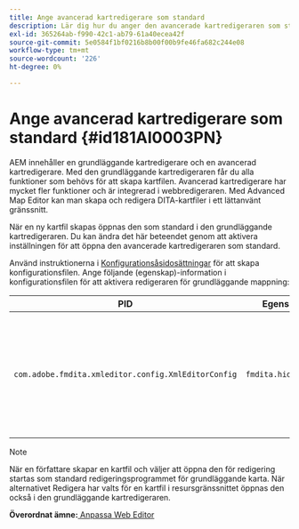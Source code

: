 ```yaml
---
title: Ange avancerad kartredigerare som standard
description: Lär dig hur du anger den avancerade kartredigeraren som standard
exl-id: 365264ab-f990-42c1-ab79-61a40ecea42f
source-git-commit: 5e0584f1bf0216b8b00f00b9fe46fa682c244e08
workflow-type: tm+mt
source-wordcount: '226'
ht-degree: 0%

---
```


# Ange avancerad kartredigerare som standard {#id181AI0003PN}

AEM innehåller en grundläggande kartredigerare och en avancerad kartredigerare. Med den grundläggande kartredigeraren får du alla funktioner som behövs för att skapa kartfilen. Avancerad kartredigerare har mycket fler funktioner och är integrerad i webbredigeraren. Med Advanced Map Editor kan man skapa och redigera DITA-kartfiler i ett lättanvänt gränssnitt.

När en ny kartfil skapas öppnas den som standard i den grundläggande kartredigeraren. Du kan ändra det här beteendet genom att aktivera inställningen för att öppna den avancerade kartredigeraren som standard.

Använd instruktionerna i [Konfigurationsåsidosättningar](download-install-additional-config-override.md#) för att skapa konfigurationsfilen. Ange följande \(egenskap\)-information i konfigurationsfilen för att aktivera redigeraren för grundläggande mappning:

| PID | Egenskapsnyckel | Egenskapsvärde |
|---|------------|--------------|
| `com.adobe.fmdita.xmleditor.config.XmlEditorConfig` | ``fmdita.hide.oldmapeditor`` | Boolean \(true/false\). Om du vill använda den avancerade kartredigeraren som standard anger du den här egenskapen till true.<br> **Standardvärde**: false |

>[!NOTE]
>
> När en författare skapar en kartfil och väljer att öppna den för redigering startas som standard redigeringsprogrammet för grundläggande karta. När alternativet Redigera har valts för en kartfil i resursgränssnittet öppnas den också i den grundläggande kartredigeraren.

**Överordnat ämne:**[ Anpassa Web Editor](conf-web-editor.md)
